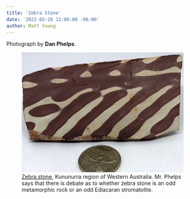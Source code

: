 ```yaml
---
title: 'Zebra Stone'
date: '2022-03-28 12:00:00 -06:00'
author: Matt Young
---
```


Photograph by **Dan Phelps**.



<figure>
<img src="/uploads/2022/7_Zebra_Stone_600.jpeg" alt="Zebra stone"/>
<figcaption><a href="https://museum.wa.gov.au/research/collections/earth-and-planetary-sciences/rock-collection/zebra-rock">Zebra stone</a>, Kununurra region of Western Australia. Mr. Phelps says that there is debate as to whether zebra stone is an odd metamorphic rock or an odd Ediacaran stromatolite.


</figcaption>
</figure>
